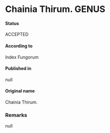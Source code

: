 Chainia Thirum. GENUS
=======

#### Status
ACCEPTED

#### According to
Index Fungorum

#### Published in
null

#### Original name
Chainia Thirum.

### Remarks
null